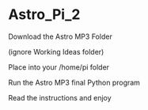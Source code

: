# Astro_Pi_2
Download the Astro MP3 Folder 

(ignore Working Ideas folder)

Place into your /home/pi folder

Run the Astro MP3 final Python program

Read the instructions and enjoy
